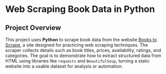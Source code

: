 # Web Scraping Book Data in Python

## Project Overview

This project uses **Python** to scrape book data from the website [Books to Scrape](https://books.toscrape.com/), a site designed for practicing web scraping techniques. The scraper collects details such as book titles, prices, availability, ratings, and categories. The goal is to demonstrate how to extract structured data from HTML using libraries like `requests` and `BeautifulSoup`, turning a static website into a usable dataset for analysis or automation.
